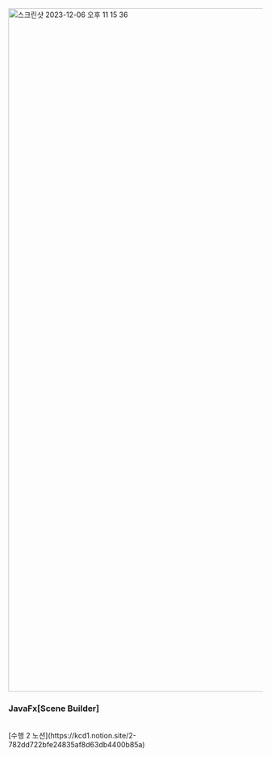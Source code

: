 
<img width="1352" alt="스크린샷 2023-12-06 오후 11 15 36" src="https://github.com/whywwhy/Java-basic/assets/120763503/59a148f3-9e14-4a9c-9377-55b9b5fcdb05">

### JavaFx[Scene Builder]
<br/>
[수행 2 노션](https://kcd1.notion.site/2-782dd722bfe24835af8d63db4400b85a)
